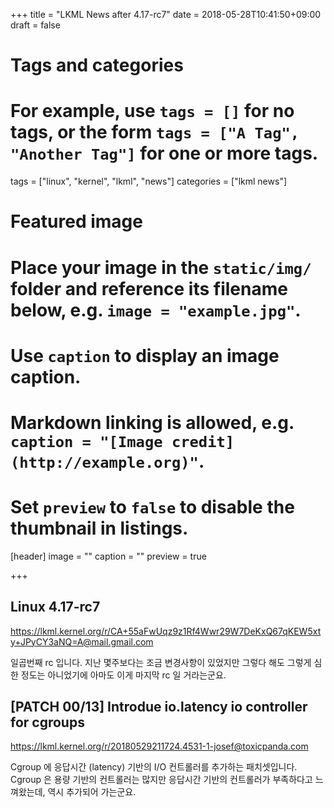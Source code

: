 +++
title = "LKML News after 4.17-rc7"
date = 2018-05-28T10:41:50+09:00
draft = false

# Tags and categories
# For example, use `tags = []` for no tags, or the form `tags = ["A Tag", "Another Tag"]` for one or more tags.
tags = ["linux", "kernel", "lkml", "news"]
categories = ["lkml news"]

# Featured image
# Place your image in the `static/img/` folder and reference its filename below, e.g. `image = "example.jpg"`.
# Use `caption` to display an image caption.
#   Markdown linking is allowed, e.g. `caption = "[Image credit](http://example.org)"`.
# Set `preview` to `false` to disable the thumbnail in listings.
[header]
image = ""
caption = ""
preview = true

+++

Linux 4.17-rc7
--------------

https://lkml.kernel.org/r/CA+55aFwUqz9z1Rf4Wwr29W7DeKxQ67qKEW5xty+JPyCY3aNQ=A@mail.gmail.com

일곱번째 rc 입니다.  지난 몇주보다는 조금 변경사항이 있었지만 그렇다 해도
그렇게 심한 정도는 아니었기에 아마도 이게 마지막 rc 일 거라는군요.


[PATCH 00/13] Introdue io.latency io controller for cgroups
-----------------------------------------------------------

https://lkml.kernel.org/r/20180529211724.4531-1-josef@toxicpanda.com

Cgroup 에 응답시간 (latency) 기반의 I/O 컨트롤러를 추가하는 패치셋입니다.
Cgroup 은 용량 기반의 컨트롤러는 많지만 응답시간 기반의 컨트롤러가 부족하다고
느껴왔는데, 역시 추가되어 가는군요.
